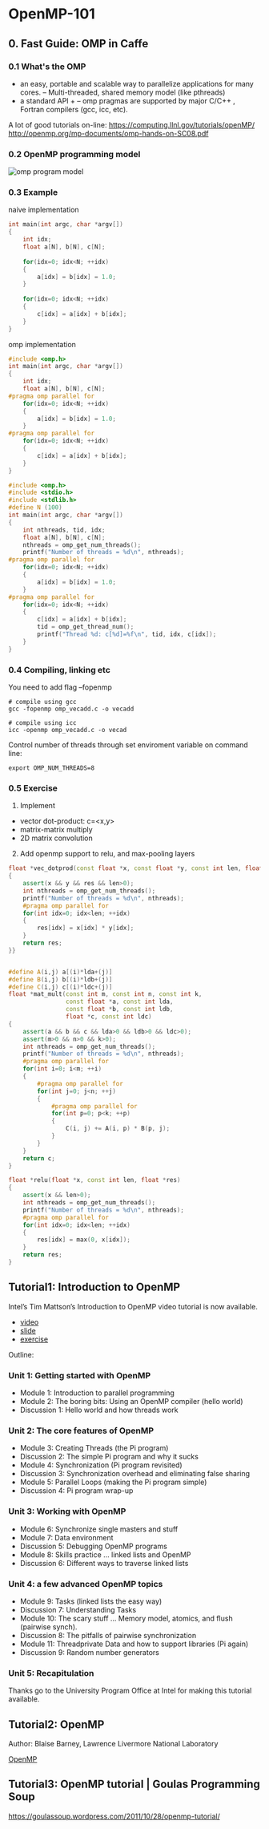 # OpenMP-101

## 0. Fast Guide: OMP in Caffe

### 0.1 What's the OMP

- an easy, portable and scalable way to parallelize applications for  many cores. – Multi-threaded, shared memory model (like pthreads) 
- a standard API +  – omp  pragmas are supported by major C/C++ , Fortran compilers (gcc, icc, etc).  
 
A lot of good tutorials on-line: https://computing.llnl.gov/tutorials/openMP/ http://openmp.org/mp-documents/omp-hands-on-SC08.pdf 

### 0.2 OpenMP programming model 

![omp program model](./assets/omp1.png)

### 0.3 Example

naive implementation

```c
int main(int argc, char *argv[])
{
    int idx;
    float a[N], b[N], c[N];
    
    for(idx=0; idx<N; ++idx)
    {
        a[idx] = b[idx] = 1.0;
    }
    
    for(idx=0; idx<N; ++idx)
    {
        c[idx] = a[idx] + b[idx];
    }
}
```

omp implementation

```c
#include <omp.h>
int main(int argc, char *argv[])
{
    int idx;
    float a[N], b[N], c[N];
#pragma omp parallel for
    for(idx=0; idx<N; ++idx)
    {
        a[idx] = b[idx] = 1.0;
    }
#pragma omp parallel for
    for(idx=0; idx<N; ++idx)
    {
        c[idx] = a[idx] + b[idx];
    }
}
```

```c
#include <omp.h>
#include <stdio.h>
#include <stdlib.h>
#define N (100)
int main(int argc, char *argv[])
{
    int nthreads, tid, idx;
    float a[N], b[N], c[N];
    nthreads = omp_get_num_threads();
    printf("Number of threads = %d\n", nthreads);
#pragma omp parallel for
    for(idx=0; idx<N; ++idx)
    {
        a[idx] = b[idx] = 1.0;
    }
#pragma omp parallel for
    for(idx=0; idx<N; ++idx)
    {
        c[idx] = a[idx] + b[idx];
        tid = omp_get_thread_num();
        printf("Thread %d: c[%d]=%f\n", tid, idx, c[idx]);
    }
}
```

### 0.4 Compiling, linking etc 

You need to add flag –fopenmp

```shell
# compile using gcc
gcc -fopenmp omp_vecadd.c -o vecadd

# compile using icc
icc -openmp omp_vecadd.c -o vecad
```

Control number of threads through set enviroment variable on command line:

```shell
export OMP_NUM_THREADS=8 
```

### 0.5 Exercise

1. Implement
  - vector dot-product: c=<x,y>
  - matrix-matrix multiply
  - 2D matrix convolution
2. Add openmp support to relu, and max-pooling layers 


```cc
float *vec_dotprod(const float *x, const float *y, const int len, float *res)
{
    assert(x && y && res && len>0);
    int nthreads = omp_get_num_threads();
    printf("Number of threads = %d\n", nthreads);
    #pragma omp parallel for
    for(int idx=0; idx<len; ++idx)
    {
        res[idx] = x[idx] * y[idx];
    }
    return res;
}}


#define A(i,j) a[(i)*lda+(j)]
#define B(i,j) b[(i)*ldb+(j)]
#define C(i,j) c[(i)*ldc+(j)]
float *mat_mult(const int m, const int n, const int k,
                const float *a, const int lda,
                const float *b, const int ldb, 
                float *c, const int ldc)
{
    assert(a && b && c && lda>0 && ldb>0 && ldc>0);
    assert(m>0 && n>0 && k>0);
    int nthreads = omp_get_num_threads();
    printf("Number of threads = %d\n", nthreads);
    #pragma omp parallel for
    for(int i=0; i<m; ++i)
    {
        #pragma omp parallel for
        for(int j=0; j<n; ++j)
        {
            #pragma omp parallel for
            for(int p=0; p<k; ++p)
            {
                C(i, j) += A(i, p) * B(p, j);
            }
        }
    }
    return c;
}

float *relu(float *x, const int len, float *res)
{
    assert(x && len>0);
    int nthreads = omp_get_num_threads();
    printf("Number of threads = %d\n", nthreads);
    #pragma omp parallel for
    for(int idx=0; idx<len; ++idx)
    {
        res[idx] = max(0, x[idx]);
    }
    return res;
}
```

## Tutorial1: Introduction to OpenMP

Intel’s Tim Mattson’s Introduction to OpenMP video tutorial is now available.

- [video](https://www.youtube.com/playlist?list=PLLX-Q6B8xqZ8n8bwjGdzBJ25X2utwnoEG)
- [slide](https://www.openmp.org/wp-content/uploads/Intro_To_OpenMP_Mattson.pdf)
- [exercise](http://www.openmp.org/wp-content/uploads/FMattson_OMP_exercises.zip)

Outline:

### Unit 1: Getting started with OpenMP

- Module 1: Introduction to parallel programming
- Module 2: The boring bits: Using an OpenMP compiler (hello world)
- Discussion 1: Hello world and how threads work

### Unit 2: The core features of OpenMP
- Module 3: Creating Threads (the Pi program)
- Discussion 2: The simple Pi program and why it sucks
- Module 4: Synchronization (Pi program revisited)
- Discussion 3: Synchronization overhead and eliminating false sharing
- Module 5: Parallel Loops (making the Pi program simple)
- Discussion 4: Pi program wrap-up

### Unit 3: Working with OpenMP
- Module 6: Synchronize single masters and stuff
- Module 7: Data environment
- Discussion 5: Debugging OpenMP programs
- Module 8: Skills practice … linked lists and OpenMP
- Discussion 6: Different ways to traverse linked lists

### Unit 4: a few advanced OpenMP topics
- Module 9: Tasks (linked lists the easy way)
- Discussion 7: Understanding Tasks
- Module 10: The scary stuff … Memory model, atomics, and flush (pairwise synch).
- Discussion 8: The pitfalls of pairwise synchronization
- Module 11: Threadprivate Data and how to support libraries (Pi again)
- Discussion 9: Random number generators

### Unit 5: Recapitulation

Thanks go to the University Program Office at Intel for making this tutorial available.

## Tutorial2: OpenMP

Author: Blaise Barney, Lawrence Livermore National Laboratory

[OpenMP](https://computing.llnl.gov/tutorials/openMP/)

## Tutorial3: OpenMP tutorial | Goulas Programming Soup  
https://goulassoup.wordpress.com/2011/10/28/openmp-tutorial/

